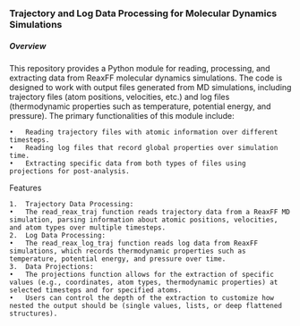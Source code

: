 ### Trajectory and Log Data Processing for Molecular Dynamics Simulations

##### Overview

This repository provides a Python module for reading, processing, and extracting data from ReaxFF molecular dynamics simulations. The code is designed to work with output files generated from MD simulations, including trajectory files (atom positions, velocities, etc.) and log files (thermodynamic properties such as temperature, potential energy, and pressure). The primary functionalities of this module include:

	•	Reading trajectory files with atomic information over different timesteps.
	•	Reading log files that record global properties over simulation time.
	•	Extracting specific data from both types of files using projections for post-analysis.

Features

	1.	Trajectory Data Processing:
	•	The read_reax_traj function reads trajectory data from a ReaxFF MD simulation, parsing information about atomic positions, velocities, and atom types over multiple timesteps.
	2.	Log Data Processing:
	•	The read_reax_log_traj function reads log data from ReaxFF simulations, which records thermodynamic properties such as temperature, potential energy, and pressure over time.
	3.	Data Projections:
	•	The projections function allows for the extraction of specific values (e.g., coordinates, atom types, thermodynamic properties) at selected timesteps and for specified atoms.
	•	Users can control the depth of the extraction to customize how nested the output should be (single values, lists, or deep flattened structures).

